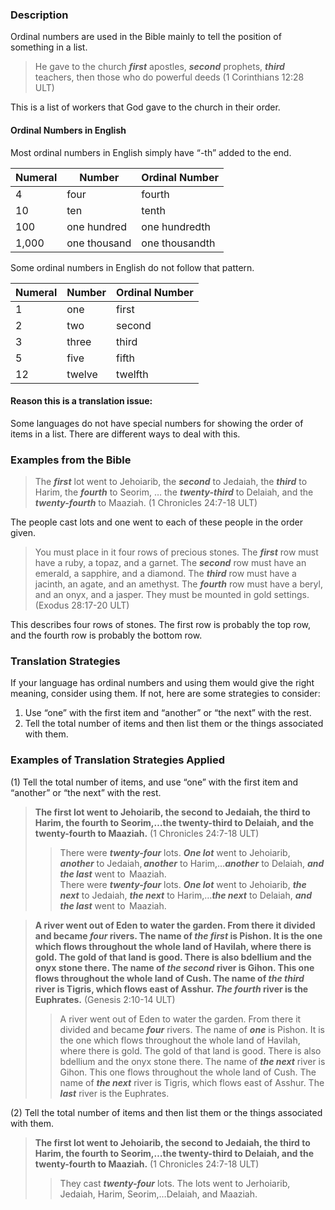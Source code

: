

### Description

Ordinal numbers are used in the Bible mainly to tell the position of something in a list.

> He gave to the church ***first*** apostles, ***second*** prophets, ***third*** teachers, then those who do powerful deeds (1 Corinthians 12:28 ULT)

This is a list of workers that God gave to the church in their order.

#### Ordinal Numbers in English

Most ordinal numbers in English simply have  “-th” added to the end.

| Numeral | Number  | Ordinal Number  |
| -------- | -------- | -------- |
| 4   | four | fourth |
| 10 | ten |  tenth |
| 100 | one hundred |  one hundredth |
| 1,000| one thousand |  one thousandth |


Some ordinal numbers in English do not follow that pattern.

| Numeral | Number  | Ordinal Number  |
| -------- | -------- | -------- |
| 1   | one | first |
| 2  | two |  second |
| 3 | three |  third |
| 5 | five | fifth |
| 12 | twelve | twelfth |

#### Reason this is a translation issue:

Some languages do not have special numbers for showing the order of items in a list. There are different ways to deal with this.

### Examples from the Bible

> The ***first*** lot went to Jehoiarib, the ***second*** to Jedaiah, the ***third*** to Harim, the ***fourth*** to Seorim, … the ***twenty-third*** to Delaiah, and the ***twenty-fourth*** to Maaziah.  (1 Chronicles 24:7-18 ULT)

The people cast lots and one went to each of these people in the order given.

> You must place in it four rows of precious stones. The ***first*** row must have a ruby, a topaz, and a garnet. The ***second*** row must have an emerald, a sapphire, and a diamond.  The ***third*** row must have a jacinth, an agate, and an amethyst.  The ***fourth*** row must have a beryl, and an onyx, and a jasper. They must be mounted in gold settings.  (Exodus 28:17-20 ULT)

This describes four rows of stones. The first row is probably the top row, and the fourth row is probably the bottom row.

### Translation Strategies

If your language has ordinal numbers and using them would give the right meaning, consider using them. If not, here are some strategies to consider:

1. Use “one” with the first item and “another” or “the next” with the rest.
1. Tell the total number of items and then list them or the things associated with them.

### Examples of Translation Strategies Applied

(1) Tell the total number of items, and use “one” with the first item and “another” or “the next” with the rest.

> **The first lot went to Jehoiarib, the second to Jedaiah, the third to Harim, the fourth to Seorim,…the twenty-third to Delaiah, and the twenty-fourth to Maaziah.** (1 Chronicles 24:7-18 ULT)  
>> There were ***twenty-four*** lots. ***One lot*** went to Jehoiarib, ***another*** to Jedaiah, ***another*** to Harim,…***another*** to Delaiah, ***and the last*** went to  Maaziah.  
>> There were ***twenty-four*** lots. ***One lot*** went to Jehoiarib, ***the next*** to Jedaiah, ***the next*** to Harim,…***the next*** to Delaiah, ***and the last*** went to  Maaziah.
  
> **A river went out of Eden to water the garden. From there it divided and became ***four*** rivers. The name of ***the first*** is Pishon. It is the one which flows throughout the whole land of Havilah, where there is gold. The gold of that land is good. There is also bdellium and the onyx stone there. The name of ***the second*** river is Gihon. This one flows throughout the whole land of Cush.  The name of ***the third*** river is Tigris, which flows east of Asshur. ***The fourth*** river is the Euphrates.** (Genesis 2:10-14 ULT)  
>> A river went out of Eden to water the garden. From there it divided and became ***four*** rivers. The name of ***one*** is Pishon. It is the one which flows throughout the whole land of Havilah, where there is gold. The gold of that land is good. There is also bdellium and the onyx stone there. The name of ***the next*** river is Gihon. This one flows throughout the whole land of Cush. The name of ***the next*** river is Tigris, which flows east of Asshur. The ***last*** river is the Euphrates.

(2) Tell the total number of items and then list them or the things associated with them.

> **The first lot went to Jehoiarib, the second to Jedaiah, the third to Harim, the fourth to Seorim,…the twenty-third to Delaiah, and the twenty-fourth to Maaziah.** (1 Chronicles 24:7-18 ULT)  
>> They cast ***twenty-four*** lots. The lots went to Jerhoiarib, Jedaiah, Harim, Seorim,…Delaiah, and Maaziah.


